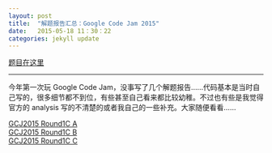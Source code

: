 ```yaml
---
layout: post
title:  "解题报告汇总：Google Code Jam 2015"
date:   2015-05-18 11：30：22
categories: jekyll update
---
```


[题目在这里][question]

---

今年第一次玩 Google Code Jam，没事写了几个解题报告……代码基本是当时自己写的，很多细节都不到位，有些甚至自己看来都比较幼稚。不过也有些是我觉得官方的 analysis 写的不清楚的或者我自己的一些补充。大家随便看看……

[GCJ2015 Round1C A][1c1]  
[GCJ2015 Round1C B][1c2]  
[GCJ2015 Round1C C][1c3]  

[question]: https://code.google.com/codejam/contest/4244486/dashboard
[1c1]: http://comeongetme.github.io/jekyll/update/2015/05/15/Google-Code-Jam-2015-1c1.html
[1c2]: http://comeongetme.github.io/jekyll/update/2015/05/15/Google-Code-Jam-2015-1c2.html
[1c3]: http://comeongetme.github.io/jekyll/update/2015/05/16/Google-Code-Jam-2015-1c3.html